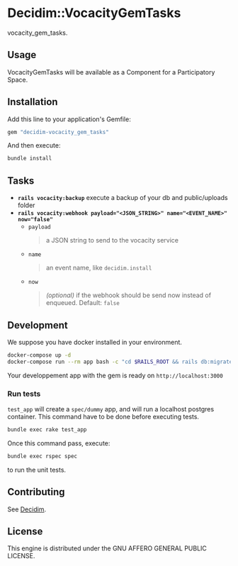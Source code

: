 # Decidim::VocacityGemTasks

vocacity_gem_tasks.

## Usage

VocacityGemTasks will be available as a Component for a Participatory
Space.

## Installation

Add this line to your application's Gemfile:

```ruby
gem "decidim-vocacity_gem_tasks"
```

And then execute:

```sh
bundle install
```
## Tasks

* **`rails vocacity:backup`** execute a backup of your db and public/uploads folder
* **`rails vocacity:webhook payload="<JSON_STRING>" name="<EVENT_NAME>" now="false"`**
    * `payload`
        > a JSON string to send to the vocacity service
    * `name`
        > an event name, like `decidim.install`
    * `now` 
        > _(optional)_ if the webhook should be send now instead of enqueued. 
        > Default: `false`



## Development
We suppose you have docker installed in your environment.

```sh
docker-compose up -d
docker-compose run --rm app bash -c "cd $RAILS_ROOT && rails db:migrate"
```

Your developpement app with the gem is ready on `http://localhost:3000`

### Run tests

`test_app` will create a `spec/dummy` app, and will run a localhost postgres container.
This command have to be done before executing tests.
```sh
bundle exec rake test_app
```

Once this command pass, execute:
```sh
bundle exec rspec spec
```
to run the unit tests.

## Contributing

See [Decidim](https://github.com/decidim/decidim).

## License

This engine is distributed under the GNU AFFERO GENERAL PUBLIC LICENSE.
